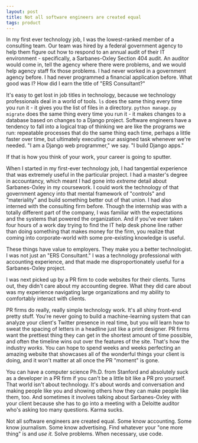 ```yaml
---
layout: post
title: Not all software engineers are created equal
tags: product
---
```


In my first ever technology job, I was the lowest-ranked member of a consulting team. Our team was hired by a federal government agency to help them figure out how to respond to an annual audit of their IT environment - specifically, a Sarbanes-Oxley Section 404 audit. An auditor would come in, tell the agency where there were problems, and we would help agency staff fix those problems. I had never worked in a government agency before. I had never programmed a financial application before. What good was I? How did I earn the title of "ERS Consultant?"

It's easy to get lost in job titles in technology, because we technology professionals deal in a world of tools. `ls` does the same thing every time you run it - it gives you the list of files in a directory. `python manage.py migrate` does the same thing every time you run it - it makes changes to a database based on changes to a Django project. Software engineers have a tendency to fall into a logical trap of thinking we are like the programs we run: repeatable processes that do the same thing each time, perhaps a little faster over time, but ultimately executing our assigned task whenever we're needed. "I am a Django web programmer," we say. "I build Django apps."

If that is how you think of your work, your career is going to sputter. 

When I started in my first-ever technology job, I had tangential experience that was extremely useful in the particular project. I had a master's degree in accountancy, which meant I had gone into _extreme_ detail about Sarbanes-Oxley in my coursework. I could work the technology of that government agency into that mental framework of "controls" and "materiality" and build something better out of that union. I had also interned with the consulting firm before. Though the internship was with a totally different part of the company, I was familiar with the expectations and the systems that powered the organization. And if you've ever taken four hours of a work day trying to find the IT help desk phone line rather than doing something that makes money for the firm, you realize that coming into corporate-world with some pre-existing knowledge is useful.

These things have value to employers. They make you a better technologist. I was not just an "ERS Consultant." I was a technology professional with accounting experience, and that made me disproportionately useful for a Sarbanes-Oxley project.

I was next picked up by a PR firm to code websites for their clients. Turns out, they didn't care about my accounting degree. What they did care about was my experience navigating large organizations and my ability to comfortably interact with clients. 

PR firms do really, really simple technology work. It's all shiny front-end pretty stuff. You're never going to build a machine-learning system that can analyze your client's Twitter presence in real time, but you will learn how to sweat the spacing of letters in a headline just like a print designer. PR firms want the prettiest thing they can get in the shortest amount of time possible, and often the timeline wins out over the features of the site. That's how the industry _works_. You can hope to spend weeks and weeks perfecting an amazing website that showcases all of the wonderful things your client is doing, and it won't matter at all once the PR "moment" is gone. 

You can have a computer science Ph.D. from Stanford and absolutely suck as a developer in a PR firm if you can't be a little bit like a PR pro yourself. That world isn't about technology. It's about words and conversation and making people like you and showing others how they can make people like them, too. And sometimes it involves talking about Sarbanes-Oxley with your client because she has to go into a meeting with a Deloitte auditor who's asking too many questions. Karma sucks.

Not all software engineers are created equal. Some know accounting. Some know journalism. Some know advertising. Find whatever your "one more thing" is and *use it.* Solve problems. When necessary, use code. 